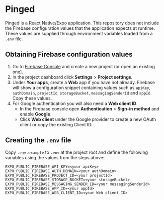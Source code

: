 # Pinged

Pinged is a React Native/Expo application. This repository does not include the Firebase configuration values that the application expects at runtime. These values are supplied through environment variables loaded from a `.env` file.

## Obtaining Firebase configuration values

1. Go to [Firebase Console](https://console.firebase.google.com/) and create a new project (or open an existing one).
2. In the project dashboard click **Settings** > **Project settings**.
3. Under **Your apps**, create a **Web** app if you have not already. Firebase will show a configuration snippet containing values such as `apiKey`, `authDomain`, `projectId`, `storageBucket`, `messagingSenderId` and `appId`. Copy these values.
4. For Google authentication you will also need a **Web client ID**:
   - In the Firebase console open **Authentication** > **Sign-in method** and enable **Google**.
   - Click **Web client** under the Google provider to create a new OAuth client or copy the existing Client ID.

## Creating the `.env` file

Copy `.env.example` to `.env` at the project root and define the following variables using the values from the steps above:

```env
EXPO_PUBLIC_FIREBASE_API_KEY=<your apiKey>
EXPO_PUBLIC_FIREBASE_AUTH_DOMAIN=<your authDomain>
EXPO_PUBLIC_FIREBASE_PROJECT_ID=<your projectId>
EXPO_PUBLIC_FIREBASE_STORAGE_BUCKET=<your storageBucket>
EXPO_PUBLIC_FIREBASE_MESSAGING_SENDER_ID=<your messagingSenderId>
EXPO_PUBLIC_FIREBASE_APP_ID=<your appId>
EXPO_PUBLIC_FIREBASE_WEB_CLIENT_ID=<your Web client ID>
